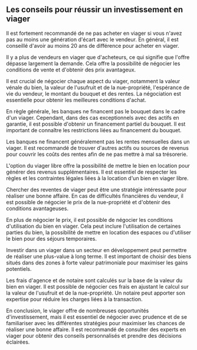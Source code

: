 ## Les conseils pour réussir un investissement en viager

Il est fortement recommandé de ne pas acheter en viager si vous n'avez pas au moins une génération d'écart avec le vendeur. En général, il est conseillé d'avoir au moins 20 ans de différence pour acheter en viager.

Il y a plus de vendeurs en viager que d'acheteurs, ce qui signifie que l'offre dépasse largement la demande. Cela offre la possibilité de négocier les conditions de vente et d'obtenir des prix avantageux.

Il est crucial de négocier chaque aspect du viager, notamment la valeur vénale du bien, la valeur de l'usufruit et de la nue-propriété, l'espérance de vie du vendeur, le montant du bouquet et des rentes. La négociation est essentielle pour obtenir les meilleures conditions d'achat.

En règle générale, les banques ne financent pas le bouquet dans le cadre d'un viager. Cependant, dans des cas exceptionnels avec des actifs en garantie, il est possible d'obtenir un financement partiel du bouquet. Il est important de connaître les restrictions liées au financement du bouquet.

Les banques ne financent généralement pas les rentes mensuelles dans un viager. Il est recommandé de trouver d'autres actifs ou sources de revenus pour couvrir les coûts des rentes afin de ne pas mettre à mal sa trésorerie.

L'option du viager libre offre la possibilité de mettre le bien en location pour générer des revenus supplémentaires. Il est essentiel de respecter les règles et les contraintes légales liées à la location d'un bien en viager libre.

Chercher des reventes de viager peut être une stratégie intéressante pour réaliser une bonne affaire. En cas de difficultés financières du vendeur, il est possible de négocier le prix de la nue-propriété et d'obtenir des conditions avantageuses.

En plus de négocier le prix, il est possible de négocier les conditions d'utilisation du bien en viager. Cela peut inclure l'utilisation de certaines parties du bien, la possibilité de mettre en location des espaces ou d'utiliser le bien pour des séjours temporaires.

Investir dans un viager dans un secteur en développement peut permettre de réaliser une plus-value à long terme. Il est important de choisir des biens situés dans des zones à forte valeur patrimoniale pour maximiser les gains potentiels.

Les frais d'agence et de notaire sont calculés sur la base de la valeur du bien en viager. Il est possible de négocier ces frais en ajustant le calcul sur la valeur de l'usufruit et de la nue-propriété. Un notaire peut apporter son expertise pour réduire les charges liées à la transaction.

En conclusion, le viager offre de nombreuses opportunités d'investissement, mais il est essentiel de négocier avec prudence et de se familiariser avec les différentes stratégies pour maximiser les chances de réaliser une bonne affaire. Il est recommandé de consulter des experts en viager pour obtenir des conseils personnalisés et prendre des décisions éclairées.